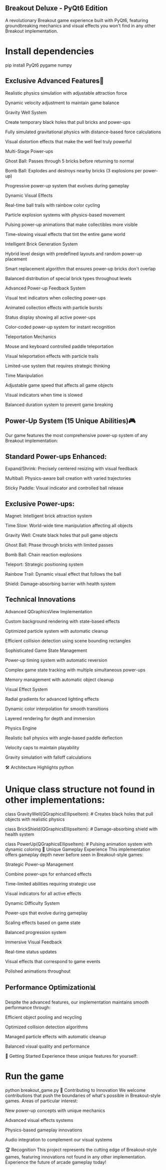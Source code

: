 ## Breakout Deluxe - PyQt6 Edition

A revolutionary Breakout game experience built with PyQt6, featuring groundbreaking mechanics and visual effects you won't find in any other Breakout implementation.

# Install dependencies
pip install PyQt6 pygame numpy

## Exclusive Advanced Features🎯

Realistic physics simulation with adjustable attraction force

Dynamic velocity adjustment to maintain game balance

Gravity Well System

Create temporary black holes that pull bricks and power-ups

Fully simulated gravitational physics with distance-based force calculations

Visual distortion effects that make the well feel truly powerful

Multi-Stage Power-ups

Ghost Ball: Passes through 5 bricks before returning to normal

Bomb Ball: Explodes and destroys nearby bricks (3 explosions per power-up)

Progressive power-up system that evolves during gameplay

Dynamic Visual Effects

Real-time ball trails with rainbow color cycling

Particle explosion systems with physics-based movement

Pulsing power-up animations that make collectibles more visible

Time-slowing visual effects that tint the entire game world

Intelligent Brick Generation System

Hybrid level design with predefined layouts and random power-up placement

Smart replacement algorithm that ensures power-up bricks don't overlap

Balanced distribution of special brick types throughout levels

Advanced Power-up Feedback System

Visual text indicators when collecting power-ups

Animated collection effects with particle bursts

Status display showing all active power-ups

Color-coded power-up system for instant recognition

Teleportation Mechanics

Mouse and keyboard controlled paddle teleportation

Visual teleportation effects with particle trails

Limited-use system that requires strategic thinking

Time Manipulation

Adjustable game speed that affects all game objects

Visual indicators when time is slowed

Balanced duration system to prevent game breaking

## Power-Up System (15 Unique Abilities)🎮 
Our game features the most comprehensive power-up system of any Breakout implementation:

## Standard Power-ups Enhanced:
Expand/Shrink: Precisely centered resizing with visual feedback

Multiball: Physics-aware ball creation with varied trajectories

Sticky Paddle: Visual indicator and controlled ball release

## Exclusive Power-ups:
Magnet: Intelligent brick attraction system

Time Slow: World-wide time manipulation affecting all objects

Gravity Well: Create black holes that pull game objects

Ghost Ball: Phase through bricks with limited passes

Bomb Ball: Chain reaction explosions

Teleport: Strategic positioning system

Rainbow Trail: Dynamic visual effect that follows the ball

Shield: Damage-absorbing barrier with health system

## Technical Innovations
Advanced QGraphicsView Implementation

Custom background rendering with state-based effects

Optimized particle system with automatic cleanup

Efficient collision detection using scene bounding rectangles

Sophisticated Game State Management

Power-up timing system with automatic reversion

Complex game state tracking with multiple simultaneous power-ups

Memory management with automatic object cleanup

Visual Effect System

Radial gradients for advanced lighting effects

Dynamic color interpolation for smooth transitions

Layered rendering for depth and immersion

Physics Engine

Realistic ball physics with angle-based paddle deflection

Velocity caps to maintain playability

Gravity simulation with falloff calculations

🛠️ Architecture Highlights
python
# Unique class structure not found in other implementations:
class GravityWell(QGraphicsEllipseItem):
    # Creates black holes that pull objects with realistic physics

class BrickShield(QGraphicsEllipseItem):
    # Damage-absorbing shield with health system

class PowerUp(QGraphicsEllipseItem):
    # Pulsing animation system with dynamic coloring
🎯 Unique Gameplay Experience
This implementation offers gameplay depth never before seen in Breakout-style games:

Strategic Power-up Management

Combine power-ups for enhanced effects

Time-limited abilities requiring strategic use

Visual indicators for all active effects

Dynamic Difficulty System

Power-ups that evolve during gameplay

Scaling effects based on game state

Balanced progression system

Immersive Visual Feedback

Real-time status updates

Visual effects that correspond to game events

Polished animations throughout

## Performance Optimization📊
Despite the advanced features, our implementation maintains smooth performance through:

Efficient object pooling and recycling

Optimized collision detection algorithms

Managed particle effects with automatic cleanup

Balanced visual quality and performance

🌟 Getting Started
Experience these unique features for yourself:


# Run the game
python breakout_game.py
🤝 Contributing to Innovation
We welcome contributions that push the boundaries of what's possible in Breakout-style games. Areas of particular interest:

New power-up concepts with unique mechanics

Advanced visual effects systems

Physics-based gameplay innovations

Audio integration to complement our visual systems

🏆 Recognition
This project represents the cutting edge of Breakout-style games, featuring innovations not found in any other implementation. Experience the future of arcade gameplay today!
